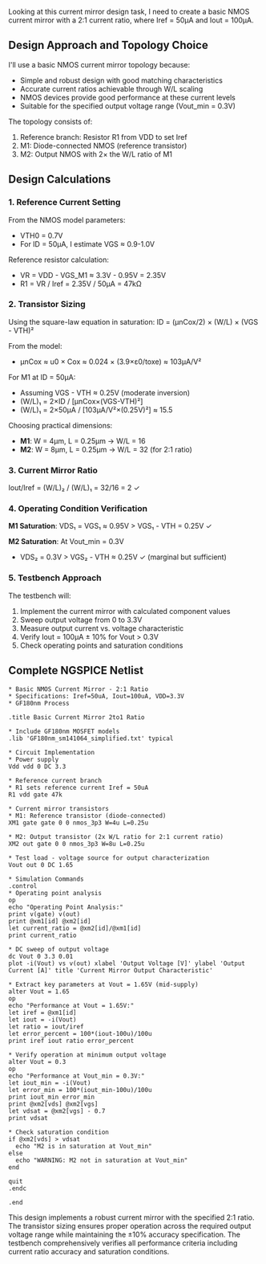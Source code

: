 Looking at this current mirror design task, I need to create a basic NMOS current mirror with a 2:1 current ratio, where Iref = 50μA and Iout = 100μA.

## Design Approach and Topology Choice

I'll use a basic NMOS current mirror topology because:
- Simple and robust design with good matching characteristics
- Accurate current ratios achievable through W/L scaling
- NMOS devices provide good performance at these current levels
- Suitable for the specified output voltage range (Vout_min = 0.3V)

The topology consists of:
1. Reference branch: Resistor R1 from VDD to set Iref
2. M1: Diode-connected NMOS (reference transistor)
3. M2: Output NMOS with 2× the W/L ratio of M1

## Design Calculations

### 1. Reference Current Setting

From the NMOS model parameters:
- VTH0 = 0.7V
- For ID = 50μA, I estimate VGS ≈ 0.9-1.0V

Reference resistor calculation:
- VR = VDD - VGS_M1 ≈ 3.3V - 0.95V = 2.35V
- R1 = VR / Iref = 2.35V / 50μA = 47kΩ

### 2. Transistor Sizing

Using the square-law equation in saturation:
ID = (μnCox/2) × (W/L) × (VGS - VTH)²

From the model:
- μnCox ≈ u0 × Cox ≈ 0.024 × (3.9×ε0/toxe) ≈ 103μA/V²

For M1 at ID = 50μA:
- Assuming VGS - VTH ≈ 0.25V (moderate inversion)
- (W/L)₁ = 2×ID / [μnCox×(VGS-VTH)²]
- (W/L)₁ = 2×50μA / [103μA/V²×(0.25V)²] ≈ 15.5

Choosing practical dimensions:
- **M1**: W = 4μm, L = 0.25μm → W/L = 16
- **M2**: W = 8μm, L = 0.25μm → W/L = 32 (for 2:1 ratio)

### 3. Current Mirror Ratio

Iout/Iref = (W/L)₂ / (W/L)₁ = 32/16 = 2 ✓

### 4. Operating Condition Verification

**M1 Saturation**: VDS₁ = VGS₁ ≈ 0.95V > VGS₁ - VTH = 0.25V ✓

**M2 Saturation**: At Vout_min = 0.3V
- VDS₂ = 0.3V > VGS₂ - VTH ≈ 0.25V ✓ (marginal but sufficient)

### 5. Testbench Approach

The testbench will:
1. Implement the current mirror with calculated component values
2. Sweep output voltage from 0 to 3.3V
3. Measure output current vs. voltage characteristic
4. Verify Iout = 100μA ± 10% for Vout > 0.3V
5. Check operating points and saturation conditions

## Complete NGSPICE Netlist

```
* Basic NMOS Current Mirror - 2:1 Ratio
* Specifications: Iref=50uA, Iout=100uA, VDD=3.3V
* GF180nm Process

.title Basic Current Mirror 2to1 Ratio

* Include GF180nm MOSFET models
.lib 'GF180nm_sm141064_simplified.txt' typical

* Circuit Implementation
* Power supply
Vdd vdd 0 DC 3.3

* Reference current branch
* R1 sets reference current Iref = 50uA
R1 vdd gate 47k

* Current mirror transistors
* M1: Reference transistor (diode-connected)
XM1 gate gate 0 0 nmos_3p3 W=4u L=0.25u

* M2: Output transistor (2x W/L ratio for 2:1 current ratio)
XM2 out gate 0 0 nmos_3p3 W=8u L=0.25u

* Test load - voltage source for output characterization
Vout out 0 DC 1.65

* Simulation Commands
.control
* Operating point analysis
op
echo "Operating Point Analysis:"
print v(gate) v(out)
print @xm1[id] @xm2[id]
let current_ratio = @xm2[id]/@xm1[id]
print current_ratio

* DC sweep of output voltage
dc Vout 0 3.3 0.01
plot -i(Vout) vs v(out) xlabel 'Output Voltage [V]' ylabel 'Output Current [A]' title 'Current Mirror Output Characteristic'

* Extract key parameters at Vout = 1.65V (mid-supply)
alter Vout = 1.65
op
echo "Performance at Vout = 1.65V:"
let iref = @xm1[id]
let iout = -i(Vout)
let ratio = iout/iref
let error_percent = 100*(iout-100u)/100u
print iref iout ratio error_percent

* Verify operation at minimum output voltage
alter Vout = 0.3
op
echo "Performance at Vout_min = 0.3V:"
let iout_min = -i(Vout)
let error_min = 100*(iout_min-100u)/100u
print iout_min error_min
print @xm2[vds] @xm2[vgs]
let vdsat = @xm2[vgs] - 0.7
print vdsat

* Check saturation condition
if @xm2[vds] > vdsat
  echo "M2 is in saturation at Vout_min"
else
  echo "WARNING: M2 not in saturation at Vout_min"
end

quit
.endc

.end
```

This design implements a robust current mirror with the specified 2:1 ratio. The transistor sizing ensures proper operation across the required output voltage range while maintaining the ±10% accuracy specification. The testbench comprehensively verifies all performance criteria including current ratio accuracy and saturation conditions.